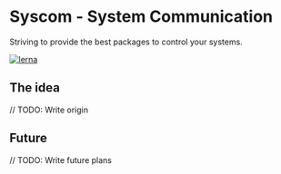 # Syscom - System Communication

Striving to provide the best packages to control your systems.

[![lerna](https://img.shields.io/badge/maintained%20with-lerna-cc00ff.svg)](https://lerna.js.org/)

## The idea

// TODO: Write origin

## Future

// TODO: Write future plans